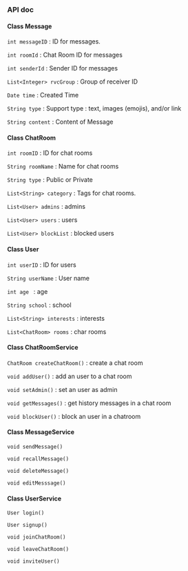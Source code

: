 ### API doc



#### Class Message

`int messageID` : ID for messages.

`int roomId` : Chat Room ID for messages

`int senderId` : Sender ID for messages 

`List<Integer> rvcGroup` : Group of receiver ID  

`Date time` : Created Time

`String type` : Support type : text, images (emojis), and/or link

`String content` : Content of Message



#### Class ChatRoom

`int roomID` : ID for chat rooms

`String roomName`  : Name for chat rooms

`String type` : Public or Private

`List<String> category` : Tags for chat rooms. 

`List<User> admins` : admins 

`List<User> users` : users

`List<User> blockList` : blocked users



#### Class User

`int userID`  : ID for users

`String userName`  : User name

`int age ` : age

`String school` : school

`List<String> interests` : interests    

`List<ChatRoom> rooms` : char rooms  



#### Class ChatRoomService

`ChatRoom createChatRoom()` : create a chat room

`void addUser()` : add an user to a chat room  

`void setAdmin()` : set an user as admin

`void getMessages()` : get history messages in a chat room

`void blockUser()` : block an user in a chatroom



#### Class MessageService

`void sendMessage()` 

`void recallMessage()`

`void deleteMessage()`

`void editMesssage()`



#### Class UserService

`User login()`

`User signup()`

`void joinChatRoom()`

`void leaveChatRoom()`

`void inviteUser()`

